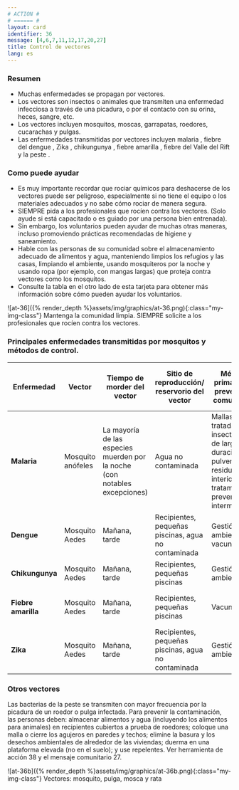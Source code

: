 ```yaml
---
# ACTION #
# ====== #
layout: card
identifier: 36
message: [4,6,7,11,12,17,20,27]
title: Control de vectores
lang: es
---
```


### Resumen

- Muchas enfermedades se propagan por vectores.
- Los vectores son insectos o animales que transmiten una enfermedad infecciosa a través de una picadura, o por el contacto con su orina, heces, sangre, etc.
- Los vectores incluyen mosquitos, moscas, garrapatas, roedores, cucarachas y pulgas.
- Las enfermedades transmitidas por vectores incluyen malaria <a class="crosslink" href="{% render_depth %}{% render_link disease|14 %}"><i class="fas fa-external-link-alt" aria-hidden="true"></i></a>, fiebre del dengue <a class="crosslink" href="{% render_depth %}{% render_link disease|13 %}"><i class="fas fa-external-link-alt" aria-hidden="true"></i></a>, Zika <a class="crosslink" href="{% render_depth %}{% render_link disease|15 %}"><i class="fas fa-external-link-alt" aria-hidden="true"></i></a>, chikungunya <a class="crosslink" href="{% render_depth %}{% render_link disease|12 %}"><i class="fas fa-external-link-alt" aria-hidden="true"></i></a>, fiebre amarilla <a class="crosslink" href="{% render_depth %}{% render_link disease|11 %}"><i class="fas fa-external-link-alt" aria-hidden="true"></i></a>, fiebre del Valle del Rift <a class="crosslink" href="{% render_depth %}{% render_link disease|26 %}"><i class="fas fa-external-link-alt" aria-hidden="true"></i></a> y la peste <a class="crosslink" href="{% render_depth %}{% render_link disease|20 %}"><i class="fas fa-external-link-alt" aria-hidden="true"></i></a>.

### Como puede ayudar

- Es muy importante recordar que rociar químicos para deshacerse de los vectores puede ser peligroso, especialmente si no tiene el equipo o los materiales adecuados y no sabe cómo rociar de manera segura.
- SIEMPRE pida a los profesionales que rocíen contra los vectores. (Solo ayude si está capacitado o es guiado por una persona bien entrenada).
- Sin embargo, los voluntarios pueden ayudar de muchas otras maneras, incluso promoviendo prácticas recomendadas de higiene y saneamiento.
- Hable con las personas de su comunidad sobre el almacenamiento adecuado de alimentos y agua, manteniendo limpios los refugios y las casas, limpiando el ambiente, usando mosquiteros por la noche y usando ropa (por ejemplo, con mangas largas) que proteja contra vectores como los mosquitos.
- Consulte la tabla en el otro lado de esta tarjeta para obtener más información sobre cómo pueden ayudar los voluntarios.


![at-36]({% render_depth %}assets/img/graphics/at-36.png){:class="my-img-class"}
Mantenga la comunidad limpia. SIEMPRE solicite a los profesionales que rocíen contra los vectores.

### Principales enfermedades transmitidas por mosquitos y métodos de control.

| Enfermedad | Vector | Tiempo de morder del vector | Sitio de reproducción/ reservorio del vector | Método primario de prevención comunitaria | Método secundario de prevención comunitaria |
|---|---|---|---|---|---|
|**Malaria** | Mosquito anófeles | La mayoría de las especies muerden por la noche (con notables excepciones) | Agua no contaminada | Mallas tratadas con insecticidas de larga duración; pulverización residual interior; tratamiento preventivo intermitente | Materiales tratados con insecticida; pulverización del espacio; aplicación de larvicidas |
|**Dengue** | Mosquito Aedes | Mañana, tarde | Recipientes, pequeñas piscinas, agua no contaminada | Gestión ambiental; vacunación | Aplicación de larvicidas |
|**Chikungunya** | Mosquito Aedes | Mañana, tarde | Recipientes, pequeñas piscinas | Gestión ambiental | Aplicación de larvicidas |
|**Fiebre amarilla** | Mosquito Aedes | Mañana, tarde | Recipientes, pequeñas piscinas | Vacunación | Gestión ambiental, aplicación de larvicidas |
|**Zika** | Mosquito Aedes | Mañana, tarde | Recipientes, pequeñas piscinas, agua no contaminada  | Gestión ambiental | Aplicación de larvicidas |

### Otros vectores
Las bacterias de la peste se transmiten con mayor frecuencia por la picadura de un roedor o pulga infectada. Para prevenir la contaminación, las personas deben: almacenar alimentos y agua (incluyendo los alimentos para animales) en recipientes cubiertos a prueba de roedores; coloque una malla o cierre los agujeros en paredes y techos; elimine la basura y los desechos ambientales de alrededor de las viviendas; duerma en una plataforma elevada (no en el suelo); y use repelentes. Ver herramienta de acción 38<a class="crosslink" href="{% render_depth %}{% render_link action|38 %}"><i class="fas fa-external-link-alt" aria-hidden="true"></i></a> y el mensaje comunitario 27<a class="crosslink" href="{% render_depth %}{% render_link message|27 %}"><i class="fas fa-external-link-alt" aria-hidden="true"></i></a>.

![at-36b]({% render_depth %}assets/img/graphics/at-36b.png){:class="my-img-class"}
Vectores: mosquito, pulga, mosca y rata

